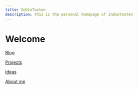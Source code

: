 ```yaml
---
title: InDieTasten
description: This is the personal homepage of InDieTasten
---
```


# Welcome

[Blog](blog)

[Projects](projects)

[Ideas](ideas)

[About me](about)
